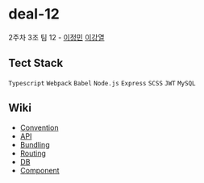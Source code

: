 # deal-12
2주차 3조 팀 12 - [이정민](https://github.com/danmin20) [이강열](https://github.com/KangyeolLee)

## Tect Stack
`Typescript` `Webpack` `Babel` `Node.js` `Express` `SCSS` `JWT` `MySQL` 

## Wiki
- [Convention](https://github.com/woowa-techcamp-2021/deal-12/wiki)
- [API](https://github.com/woowa-techcamp-2021/deal-12/wiki/RESTful-API)
- [Bundling](https://github.com/woowa-techcamp-2021/deal-12/wiki/Webpack-%EB%B0%8F-Babel-%EC%84%A4%EC%A0%95)
- [Routing](https://github.com/woowa-techcamp-2021/deal-12/wiki/Router-%EC%84%A4%EC%A0%95)
- [DB](https://github.com/woowa-techcamp-2021/deal-12/wiki/%EB%8D%B0%EC%9D%B4%ED%84%B0%EB%B2%A0%EC%9D%B4%EC%8A%A4)
- [Component](https://github.com/woowa-techcamp-2021/deal-12/wiki/%EC%BB%B4%ED%8F%AC%EB%84%8C%ED%8A%B8-%EB%8B%A8%EC%9C%84-%EC%B6%94%EC%83%81%ED%99%94)
